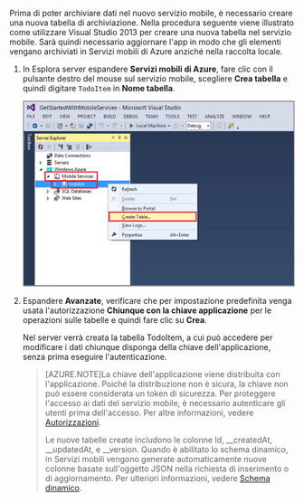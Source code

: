 

Prima di poter archiviare dati nel nuovo servizio mobile, è necessario creare una nuova tabella di archiviazione. Nella procedura seguente viene illustrato come utilizzare Visual Studio 2013 per creare una nuova tabella nel servizio mobile. Sarà quindi necessario aggiornare l'app in modo che gli elementi vengano archiviati in Servizi mobili di Azure anziché nella raccolta locale.


1. In Esplora server espandere **Servizi mobili di Azure**, fare clic con il pulsante destro del mouse sul servizio mobile, scegliere **Crea tabella** e quindi digitare `TodoItem` in **Nome tabella**.

	![creazione di una tabella in VS 2013](./media/mobile-services-create-new-table-vs2013/mobile-create-table-vs2013.png)

2. Espandere **Avanzate**, verificare che per impostazione predefinita venga usata l'autorizzazione **Chiunque con la chiave applicazione** per le operazioni sulle tabelle e quindi fare clic su **Crea**.

	Nel server verrà creata la tabella TodoItem, a cui può accedere per modificare i dati chiunque disponga della chiave dell'applicazione, senza prima eseguire l'autenticazione.

	>[AZURE.NOTE]La chiave dell'applicazione viene distribuita con l'applicazione. Poiché la distribuzione non è sicura, la chiave non può essere considerata un token di sicurezza. Per proteggere l'accesso ai dati del servizio mobile, è necessario autenticare gli utenti prima dell'accesso. Per altre informazioni, vedere [Autorizzazioni](http://msdn.microsoft.com/library/windowsazure/jj193161.aspx).
	>
	>Le nuove tabelle create includono le colonne Id, \_\_createdAt, \_\_updatedAt, e \_\_version. Quando è abilitato lo schema dinamico, in Servizi mobili vengono generate automaticamente nuove colonne basate sull'oggetto JSON nella richiesta di inserimento o di aggiornamento. Per ulteriori informazioni, vedere [Schema dinamico](http://msdn.microsoft.com/library/windowsazure/jj193175.aspx).

<!---HONumber=August15_HO6-->